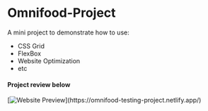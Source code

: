 # Omnifood-Project

A mini project to demonstrate how to use:
<ul>
  <li>CSS Grid</li>
  <li>FlexBox</li>
  <li>Website Optimization</li>
  <li>etc</li>
</ul>

#### Project review below

[![Website Preview](https://opengraph.githubassets.com/8c3092796977b0f2d2dc1456e8de6c91bf40b3ea3f38a9d8e85af6827dc90601/[{URL}](https://omnifood-testing-project.netlify.app/))](https://omnifood-testing-project.netlify.app/)



<!--- #### Project review
[![Lisbon Char Shop](https://github.com/Matthew-Oduamafu/Omnifood-Project/blob/main/img/omnifood.png?raw=true)](https://omnifood-testing-project.netlify.app/)
--->
